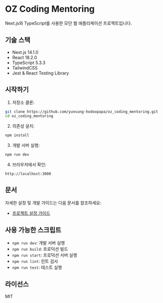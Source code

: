 # OZ Coding Mentoring

Next.js와 TypeScript를 사용한 모던 웹 애플리케이션 프로젝트입니다.

## 기술 스택

- Next.js 14.1.0
- React 18.2.0
- TypeScript 5.3.3
- TailwindCSS
- Jest & React Testing Library

## 시작하기

1. 저장소 클론:

```bash
git clone https://github.com/yunsung-hodoopapa/oz_coding_mentoring.git
cd oz_coding_mentoring
```

2. 의존성 설치:

```bash
npm install
```

3. 개발 서버 실행:

```bash
npm run dev
```

4. 브라우저에서 확인:

```
http://localhost:3000
```

## 문서

자세한 설정 및 개발 가이드는 다음 문서를 참조하세요:

- [프로젝트 설정 가이드](docs/project-setup.md)

## 사용 가능한 스크립트

- `npm run dev`: 개발 서버 실행
- `npm run build`: 프로덕션 빌드
- `npm run start`: 프로덕션 서버 실행
- `npm run lint`: 린트 검사
- `npm run test`: 테스트 실행

## 라이선스

MIT
